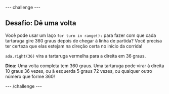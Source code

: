 \--- challenge \---

## Desafio: Dê uma volta

Você pode usar um laço `for turn in range():` para fazer com que cada tartaruga gire 360 graus depois de chegar à linha de partida? Você precisa ter certeza que elas estejam na direção certa no início da corrida!

`ada.right(36)` vira a tartaruga vermelha para a direita em 36 graus.

**Dica:** Uma volta completa tem 360 ​​graus. Uma tartaruga pode virar à direita 10 graus 36 vezes, ou à esquerda 5 graus 72 vezes, ou qualquer outro número que forme 360!

\--- /challenge \---